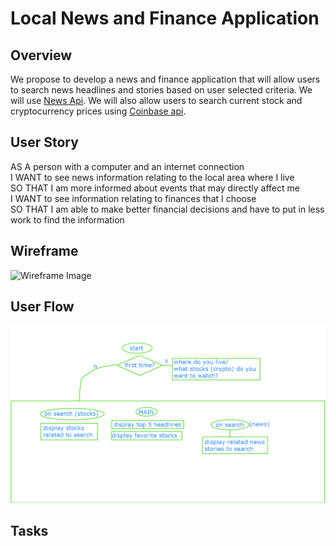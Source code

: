 # Local News and Finance Application


## Overview
We propose to develop a news and finance application that will allow users to search news headlines and stories based on user selected criteria. We will use [News Api](https://newsapi.org/).
We will also allow users to search current stock and cryptocurrency prices using [Coinbase api](https://developers.coinbase.com/).


## User Story
AS A person with a computer and an internet connection  
I WANT to see news information relating to the local area where I live  
SO THAT I am more informed about events that may directly affect me  
I WANT to see information relating to finances that I choose  
SO THAT I am able to make better financial decisions and have to put in less work to find the information  

## Wireframe
![Wireframe Image](url)

## User Flow
![Flow Image](./Assets/flow.png)

## Tasks


